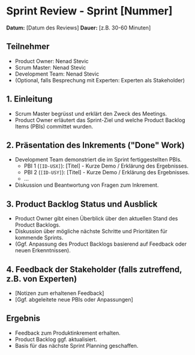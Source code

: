 # Sprint Review - Sprint [Nummer]

**Datum:** [Datum des Reviews]
**Dauer:** [z.B. 30-60 Minuten]

## Teilnehmer
*   Product Owner: Nenad Stevic
*   Scrum Master: Nenad Stevic
*   Development Team: Nenad Stevic
*   (Optional, falls Besprechung mit Experten: Experten als Stakeholder)

## 1. Einleitung
*   Scrum Master begrüsst und erklärt den Zweck des Meetings.
*   Product Owner erläutert das Sprint-Ziel und welche Product Backlog Items (PBIs) committet wurden.

## 2. Präsentation des Inkrements ("Done" Work)
*   Development Team demonstriert die im Sprint fertiggestellten PBIs.
    *   PBI 1 (`[ID-USX]`): [Titel] - Kurze Demo / Erklärung des Ergebnisses.
    *   PBI 2 (`[ID-USY]`): [Titel] - Kurze Demo / Erklärung des Ergebnisses.
    *   ...
*   Diskussion und Beantwortung von Fragen zum Inkrement.

## 3. Product Backlog Status und Ausblick
*   Product Owner gibt einen Überblick über den aktuellen Stand des Product Backlogs.
*   Diskussion über mögliche nächste Schritte und Prioritäten für kommende Sprints.
*   (Ggf. Anpassung des Product Backlogs basierend auf Feedback oder neuen Erkenntnissen).

## 4. Feedback der Stakeholder (falls zutreffend, z.B. von Experten)
*   [Notizen zum erhaltenen Feedback]
*   [Ggf. abgeleitete neue PBIs oder Anpassungen]

## Ergebnis
*   Feedback zum Produktinkrement erhalten.
*   Product Backlog ggf. aktualisiert.
*   Basis für das nächste Sprint Planning geschaffen.